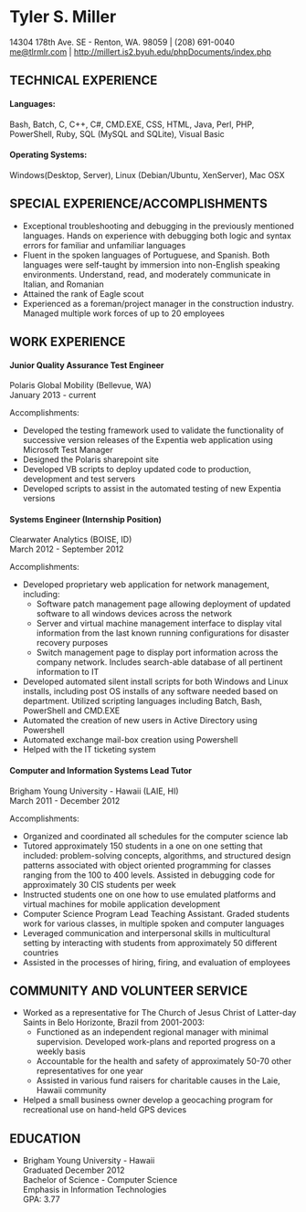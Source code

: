 Tyler S. Miller  
===
14304 178th Ave. SE - Renton, WA. 98059 | (208) 691-0040  
me@tlrmlr.com | http://millert.is2.byuh.edu/phpDocuments/index.php

TECHNICAL EXPERIENCE
---
#### Languages:
Bash, Batch, C, C++, C#, CMD.EXE, CSS, HTML, Java, Perl, PHP, PowerShell, Ruby, SQL (MySQL and SQLite), Visual Basic  
#### Operating Systems:  
Windows(Desktop, Server), Linux (Debian/Ubuntu, XenServer), Mac OSX

SPECIAL EXPERIENCE/ACCOMPLISHMENTS
---
* Exceptional troubleshooting and debugging in the previously mentioned languages.  Hands on experience with debugging both logic and syntax errors for familiar and unfamiliar languages
* Fluent in the spoken languages of Portuguese, and Spanish.  Both languages were self-taught by immersion into non-English speaking environments.  Understand, read, and moderately communicate in Italian, and Romanian
* Attained the rank of Eagle scout
* Experienced as a foreman/project manager in the construction industry.  Managed multiple work forces of up to 20 employees

WORK EXPERIENCE
---
#### Junior Quality Assurance Test Engineer  
Polaris Global Mobility (Bellevue, WA)  
January 2013 - current

Accomplishments:

* Developed the testing framework used to validate the functionality of successive version releases of the Expentia web application using Microsoft Test Manager
* Designed the Polaris sharepoint site
* Developed VB scripts to deploy updated code to production, development and test servers
* Developed scripts to assist in the automated testing of new Expentia versions

#### Systems Engineer (Internship Position)
Clearwater Analytics (BOISE, ID)  
March 2012 - September 2012

Accomplishments:

* Developed proprietary web application for network management, including:
	+ Software patch management page allowing deployment of updated software to all windows devices across the network
	+ Server and virtual machine management interface to display vital information from the last known running configurations for disaster recovery purposes
	+ Switch management page to display port information across the company network.  Includes search-able database of all pertinent information to IT
* Developed automated silent install scripts for both Windows and Linux installs, including post OS installs of any software needed based on department.  Utilized scripting languages including Batch, Bash, PowerShell and CMD.EXE
* Automated the creation of new users in Active Directory using Powershell
* Automated exchange mail-box creation using Powershell
* Helped with the IT ticketing system

#### Computer and Information Systems Lead Tutor
Brigham Young University - Hawaii (LAIE, HI)  
March 2011 - December 2012

Accomplishments:

* Organized and coordinated all schedules for the computer science lab
* Tutored approximately 150 students in a one on one setting that included: problem-solving concepts, algorithms, and structured design patterns associated with object oriented programming for classes ranging from the 100 to 400 levels.  Assisted in debugging code for approximately 30 CIS students per week
* Instructed students one on one how to use emulated platforms and virtual machines for mobile application development
* Computer Science Program Lead Teaching Assistant.  Graded students work for various classes, in multiple spoken and computer languages
* Leveraged communication and interpersonal skills in multicultural setting by interacting with students from approximately 50 different countries
* Assisted in the processes of hiring, firing, and evaluation of employees

COMMUNITY AND VOLUNTEER SERVICE
---
* Worked as a representative for The Church of Jesus Christ of Latter-day Saints in Belo Horizonte, Brazil from 2001-2003:
	+ Functioned as an independent regional manager with minimal supervision.  Developed work-plans and reported progress on a weekly basis
	+ Accountable for the health and safety of approximately 50-70 other representatives for one year
	+ Assisted in various fund raisers for charitable causes in the Laie, Hawaii community
* Helped a small business owner develop a geocaching program for recreational use on hand-held GPS devices

EDUCATION
---
* Brigham Young University - Hawaii  
Graduated December 2012  
Bachelor of Science - Computer Science  
Emphasis in Information Technologies  
GPA: 3.77
